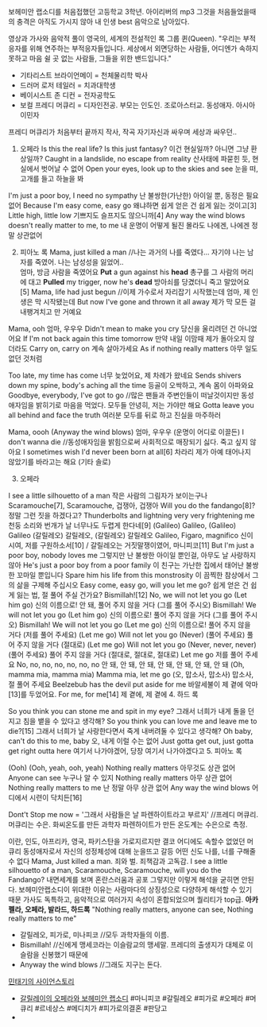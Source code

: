보헤미안 랩소디를 처음접했던 고등학교 3학년.
아이리버의 mp3
그것을 처음들었을때의 충격은 아직도 가시지 않아 내 인생 best 음악으로 남아있다.




영상과 가사와 음악적 풀이
영국의, 세계의 전설적인 록 그룹 퀸(Queen).
"우리는 부적응자를 위해 연주하는 부적응자들입니다. 세상에서 외면당하는 사람들, 어디엔가 속하지 못하고 마음 쉴 곳 없는 사람들, 그들을 위한 밴드입니다."
- 기타리스트 브라이언메이 = 천체물리학 박사
- 드러머 로저 테일러 = 치과대학생
- 베이시스트 존 디컨 = 전자공학도
- 보컬 프레디 머큐리 = 디자인전공. 부모는 인도인. 조로아스터교. 동성애자. 아시아 이민자

프레디 머큐리가 처음부터 끝까지 작사, 작곡
자기자신과 싸우며 세상과 싸우던..

1. 오페라
Is this the real life? Is this just fantasy?
이건 현실일까? 아니면 그냥 환상일까?
Caught in a landslide, no escape from reality
산사태에 파묻힌 듯, 현실에서 벗어날 수 없어
Open your eyes, look up to the skies and see
눈을 떠, 고개를 들고 하늘을 봐

I'm just a poor boy, I need no sympathy
난 불쌍한(가난한) 아이일 뿐, 동정은 필요 없어
Because I'm easy come, easy go
왜냐하면 쉽게 얻은 건 쉽게 잃는 것이고[3]
Little high, little low
기쁘지도 슬프지도 않으니까[4]
Any way the wind blows doesn't really matter to me, to me
내 운명이 어떻게 될진 몰라도 나에겐, 나에겐 정말 상관없어


2. 피아노 록
Mama, just killed a man                   //나는 과거의 나를 죽였다...     자기야 나는 남자를 죽였어. 나는 남성성을 잃었어..    
엄마, 방금 사람을 죽였어요
**Put** a gun against his **head**
총구를 그 사람의 머리에 대고
**Pulled** my trigger, now he's **dead**
방아쇠를 당겼더니 죽고 말았어요[5]
Mama, life had just begun                //이제 가수로서 자리잡기 시작했는데
엄마, 제 인생은 막 시작됐는데
But now I've gone and thrown it all away
제가 막 모든 걸 내팽겨치고 만 거예요

Mama, ooh
엄마, 우우우
Didn't mean to make you cry
당신을 울리려던 건 아니었어요
If I'm not back again this time tomorrow
만약 내일 이맘때 제가 돌아오지 않더라도
Carry on, carry on
계속 살아가세요
As if nothing really matters
아무 일도 없던 것처럼

Too late, my time has come
너무 늦었어요, 제 차례가 왔네요
Sends shivers down my spine, body's aching all the time
등골이 오싹하고, 계속 몸이 아파와요
Goodbye, everybody, I've got to go                     //많은 팬들과 주변인들이 떠날것이지만 동성애자임을 밝히기로 마음을 먹었다.
모두들 안녕히, 저는 가야만 해요
Gotta leave you all behind and face the truth
여러분 모두를 뒤로 하고 진실을 마주하러

Mama, oooh (Anyway the wind blows)
엄마, 우우우 (운명이 어디로 이끌든)
I don't wanna die                                                       //동성애자임을 밝힘으로써 사회적으로 매장되기 싫다.
죽고 싶지 않아요
I sometimes wish I'd never been born at all[6]
차라리 제가 아예 태어나지 않았기를 바라고는 해요
(기타 솔로)



3. 오페라

I see a little silhouetto of a man
작은 사람의 그림자가 보이는구나
Scaramouche[7], Scaramouche,
겁쟁아, 겁쟁아
Will you do the fandango[8]?
정말 그런 짓을 하겠다고?
Thunderbolts and lightning very very frightening me
천둥 소리와 번개가 날 너무나도 두렵게 한다네[9]
(Galileo) Galileo, (Galileo) Galileo
(갈릴레오) 갈릴레오, (갈릴레오) 갈릴레오
Galileo, Figaro, magnifico
신이시여, 저를 구원하소서[10] / 갈릴레오는 거짓말쟁이였어, 마니피코[11]
But I'm just a poor boy, nobody loves me
그렇지만 난 불쌍한 아이일 뿐인걸, 아무도 날 사랑하지 않아
He's just a poor boy from a poor family
이 친구는 가난한 집에서 태어난 불쌍한 꼬마일 뿐입니다
Spare him his life from this monstrosity
이 끔찍한 참상에서 그의 삶을 구제해 주십시오
Easy come, easy go, will you let me go?
쉽게 얻은 건 쉽게 잃는 법, 절 풀어 주실 건가요?
Bismillah![12] No, we will not let you go (Let him go)
신의 이름으로! 안 돼, 풀어 주지 않을 거다 (그를 풀어 주시오)
Bismillah! We will not let you go (Let him go)
신의 이름으로! 풀어 주지 않을 거다 (그를 풀어 주시오)
Bismillah! We will not let you go (Let me go)
신의 이름으로! 풀어 주지 않을 거다 (저를 풀어 주세요)
(Let me go) Will not let you go (Never)
(풀어 주세요) 풀어 주지 않을 거다 (절대로)
(Let me go) Will not let you go (Never, never, never)
(풀어 주세요) 풀어 주지 않을 거다 (절대로, 절대로, 절대로)
Let me go
저를 풀어 주세요
No, no, no, no, no, no, no
안 돼, 안 돼, 안 돼, 안 돼, 안 돼, 안 돼, 안 돼
(Oh, mamma mia, mamma mia) Mamma mia, let me go
(오, 맙소사, 맙소사) 맙소사, 절 풀어 주세요
Beelzebub has the devil put aside for me
바알세불이 제 곁에 악마[13]를 두었어요.
For me, for me[14]
제 곁에, 제 곁에
4. 하드 록

So you think you can stone me and spit in my eye?
그래서 너희가 내게 돌을 던지고 침을 뱉을 수 있다고 생각해?
So you think you can love me and leave me to die?[15]
그래서 너희가 날 사랑한다면서 죽게 내버려둘 수 있다고 생각해?
Oh baby, can't do this to me, baby
오, 내게 이럴 수는 없어
Just gotta get out, just gotta get right outta here
여기서 나가야겠어, 당장 여기서 나가야겠다고
5. 피아노 록

(Ooh)
(Ooh, yeah, ooh, yeah)
Nothing really matters
아무것도 상관 없어
Anyone can see
누구나 알 수 있지
Nothing really matters
아무 상관 없어
Nothing really matters to me
난 정말 아무 상관 없어
Any way the wind blows
어디에서 시련이 닥치든[16]















Dont't Stop me now = '그래서 사람들은 날 파렌하이트라고 부르지'   //프레디 머큐리. 머큐리는 수은.  화씨온도를 만든 과학자 파렌하이트가 만든 온도계는 수은으로 측정.

이란, 인도, 아프리카, 영국, 파키스탄을 가로지르지만 결코 어디에도 속할수 없었던 머큐리
동성애자로서 자신의 성정체성에 대해 눈을뜨고 갈등
어떤 신도 나를, 너를 구해줄수 없다
Mama, Just killed a man.   죄와 벌. 죄책감과 고독감. 
I see a little silhouetto of a man, Scaramouche, Scaramouche, will you do the Fandango?   내면세계를 보며 혼란스러움과 공포
그렇지만 이렇게 해석을 굳히면 안된다. 보헤미안랩소디이 위대한 이유는 사람마다의 상징성으로 다양하게 해석할 수 있기 때문
가사도 독특하고, 음악적으로 여러가지 속성이 혼합되었으며 퀄리티가 top급.
**아카펠라, 오페라, 발라드, 하드록**
"Nothing really matters, anyone can see, Nothing really matters to me" 

- 갈릴레오, 피가로, 미나피코   //모두 과학자들의 이름.
- Bismillah!     //신에게 맹세코라는 이슬람교의 맹세말.  프레디의 출생지가 대체로 이슬람을 신봉했기 때문에 
- Anyway the wind blows    //그래도 지구는 돈다.

[민태기의 사이언스토리](https://www.chosun.com/tag/mintaegee-science/)
- [갈릴레이의 오페라와 보헤미안 랩소디](https://www.chosun.com/site/data/html_dir/2020/01/03/2020010300016.html)
#마니피코 #갈릴레오 #피가로 #오페라 #머큐리 #르네상스 #메디치가 #피가로의결혼 #판당고
- 

